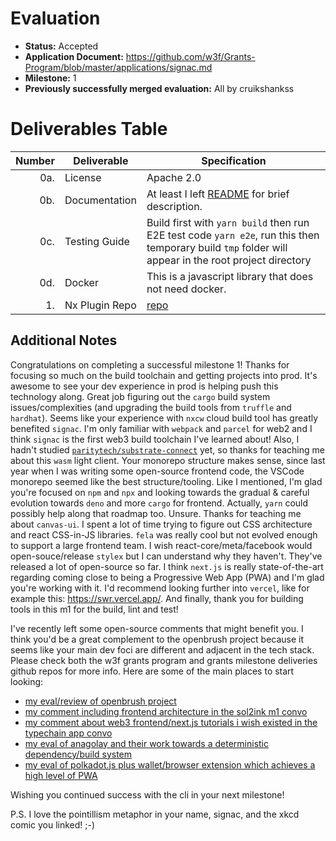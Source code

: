 # Evaluation

- **Status:** Accepted
- **Application Document:** https://github.com/w3f/Grants-Program/blob/master/applications/signac.md
- **Milestone:** 1
- **Previously successfully merged evaluation:** All by cruikshankss

# Deliverables Table

| Number | Deliverable | Specification |
| -----: | ----------- | ------------- |
| 0a. | License | Apache 2.0  |
| 0b. | Documentation | At least I left [README](https://github.com/digitalnativeinc/signac/tree/main/packages/nxink#readme) for brief description.|
| 0c. | Testing Guide | Build first with `yarn build` then run E2E test code `yarn e2e`, run this then temporary build `tmp` folder will appear in the root project directory  |
| 0d. | Docker | This is a javascript library that does not need docker. |
| 1. | Nx Plugin Repo | [repo](https://github.com/digitalnativeinc/signac/tree/main/packages/nxink)  |

## Additional Notes

Congratulations on completing a successful milestone 1! Thanks for focusing so much on the build toolchain and getting projects into prod. It's awesome to see your dev experience in prod is helping push this technology along. Great job figuring out the `cargo` build system issues/complexities (and upgrading the build tools from `truffle` and `hardhat`). Seems like your experience with `nxcw` cloud build tool has greatly benefited `signac`. I'm only familiar with `webpack` and `parcel` for web2 and I think `signac` is the first web3 build toolchain I've learned about! Also, I hadn't studied [`paritytech/substrate-connect`](https://github.com/paritytech/substrate-connect) yet, so thanks for teaching me about this `wasm` light client. Your monorepo structure makes sense, since last year when I was writing some open-source frontend code, the VSCode monorepo seemed like the best structure/tooling. Like I mentioned, I'm glad you're focused on `npm` and `npx` and looking towards the gradual & careful evolution towards `deno` and more `cargo` for frontend. Actually, `yarn` could possibly help along that roadmap too. Unsure. Thanks for teaching me about `canvas-ui`. I spent a lot of time trying to figure out CSS architecture and react CSS-in-JS libraries. `fela` was really cool but not evolved enough to support a large frontend team. I wish react-core/meta/facebook would open-souce/release `stylex` but I can understand why they haven't. They've released a lot of open-source so far. I think `next.js` is really state-of-the-art regarding coming close to being a Progressive Web App (PWA) and I'm glad you're working with it. I'd recommend looking further into `vercel`, like for example this: https://swr.vercel.app/. And finally, thank you for building tools in this m1 for the build, lint and test!

I've recently left some open-source comments that might benefit you. I think you'd be a great complement to the openbrush project because it seems like your main dev foci are different and adjacent in the tech stack. Please check both the w3f grants program and grants milestone deliveries github repos for more info. Here are some of the main places to start looking:
- [my eval/review of openbrush project](https://github.com/w3f/Grant-Milestone-Delivery/blob/master/evaluations/openbrush-follow-up-2_6_cruikshankss.md)
- [my comment including frontend architecture in the sol2ink m1 convo](https://github.com/w3f/Grant-Milestone-Delivery/pull/533#issuecomment-1218499971)
- [my comment about web3 frontend/next.js tutorials i wish existed in the typechain app convo](https://github.com/w3f/Grants-Program/pull/1105#pullrequestreview-1071881270)
- [my eval of anagolay and their work towards a deterministic dependency/build system](https://github.com/w3f/Grant-Milestone-Delivery/blob/master/evaluations/anagolay-project-idiyanale_2_cruikshankss.md)
- [my eval of polkadot.js plus wallet/browser extension which achieves a high level of PWA](https://github.com/w3f/Grant-Milestone-Delivery/blob/master/evaluations/polkadot-js-plus-extension_2_cruikshankss.md)

Wishing you continued success with the cli in your next milestone!

P.S. I love the pointillism metaphor in your name, signac, and the xkcd comic you linked! ;-)
